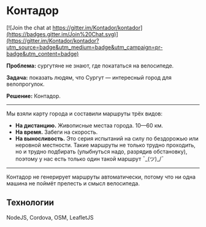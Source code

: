# Контадор

[![Join the chat at https://gitter.im/Kontador/kontador](https://badges.gitter.im/Join%20Chat.svg)](https://gitter.im/Kontador/kontador?utm_source=badge&utm_medium=badge&utm_campaign=pr-badge&utm_content=badge)

**Проблема:** сургутяне не знают, где покататься на велосипеде.

**Задача:** показать людям, что Сургут — интересный город для велопрогулок.  

**Решение:** Контадор.

----

Мы взяли карту города и составили маршруты трёх видов:
- **На дистанцию.** Живописные местаа города. 10—60 км.
- **На время.** Забеги на скорость.
- **На выносливость.** Это серия испытаний на силу по бездорожью или неровной местности. Такие маршруты не только трудно проходить, но и трудно подбирать (улыбнуться надо, разрядив обстановку), поэтому у нас есть только один такой маршрут ¯\_(ツ)_/¯ 

---

Контадор не генерирует маршруты автоматически, потому что ни одна машина не поймёт прелесть и смысл велосипеда.

Технологии
---
NodeJS, Cordova, OSM, LeafletJS
